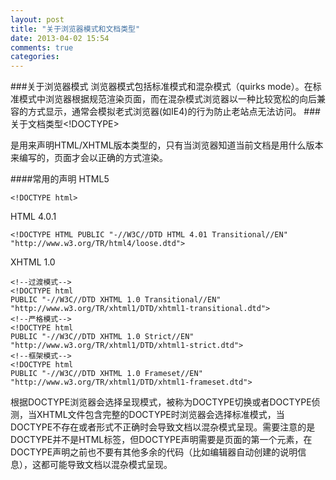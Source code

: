 ```yaml
---
layout: post
title: "关于浏览器模式和文档类型"
date: 2013-04-02 15:54
comments: true
categories: 
---
```

###关于浏览器模式
浏览器模式包括标准模式和混杂模式（quirks mode）。在标准模式中浏览器根据规范渲染页面，而在混杂模式浏览器以一种比较宽松的向后兼容的方式显示，通常会模拟老式浏览器(如IE4)的行为防止老站点无法访问。
###关于文档类型<!DOCTYPE>
<!DOCTYPE>是用来声明HTML/XHTML版本类型的，只有当浏览器知道当前文档是用什么版本来编写的，页面才会以正确的方式渲染。
####常用的声明
HTML5
```
<!DOCTYPE html>
```
HTML 4.0.1
```
<!DOCTYPE HTML PUBLIC "-//W3C//DTD HTML 4.01 Transitional//EN"
"http://www.w3.org/TR/html4/loose.dtd">
```
XHTML 1.0
```
<!--过渡模式-->
<!DOCTYPE html
PUBLIC "-//W3C//DTD XHTML 1.0 Transitional//EN"
"http://www.w3.org/TR/xhtml1/DTD/xhtml1-transitional.dtd">
<!--严格模式-->
<!DOCTYPE html
PUBLIC "-//W3C//DTD XHTML 1.0 Strict//EN" 
"http://www.w3.org/TR/xhtml1/DTD/xhtml1-strict.dtd">
<!--框架模式-->
<!DOCTYPE html
PUBLIC "-//W3C//DTD XHTML 1.0 Frameset//EN"
"http://www.w3.org/TR/xhtml1/DTD/xhtml1-frameset.dtd">
```
根据DOCTYPE浏览器会选择呈现模式，被称为DOCTYPE切换或者DOCTYPE侦测，当XHTML文件包含完整的DOCTYPE时浏览器会选择标准模式，当DOCTYPE不存在或者形式不正确时会导致文档以混杂模式呈现。需要注意的是DOCTYPE并不是HTML标签，但DOCTYPE声明需要是页面的第一个元素，在DOCTYPE声明之前也不要有其他多余的代码（比如编辑器自动创建的说明信息），这都可能导致文档以混杂模式呈现。  



